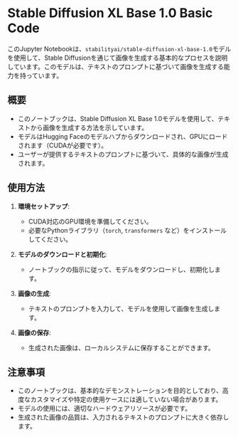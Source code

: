 # Stable Diffusion XL Base 1.0 Basic Code

このJupyter Notebookは、`stabilityai/stable-diffusion-xl-base-1.0`モデルを使用して、Stable Diffusionを通じて画像を生成する基本的なプロセスを説明しています。このモデルは、テキストのプロンプトに基づいて画像を生成する能力を持っています。

## 概要

- このノートブックは、Stable Diffusion XL Base 1.0モデルを使用して、テキストから画像を生成する方法を示しています。
- モデルはHugging Faceのモデルハブからダウンロードされ、GPUにロードされます（CUDAが必要です）。
- ユーザーが提供するテキストのプロンプトに基づいて、具体的な画像が生成されます。

## 使用方法

1. **環境セットアップ**:
   - CUDA対応のGPU環境を準備してください。
   - 必要なPythonライブラリ（`torch`, `transformers` など）をインストールしてください。

2. **モデルのダウンロードと初期化**:
   - ノートブックの指示に従って、モデルをダウンロードし、初期化します。

3. **画像の生成**:
   - テキストのプロンプトを入力して、モデルを使用して画像を生成します。

4. **画像の保存**:
   - 生成された画像は、ローカルシステムに保存することができます。

## 注意事項

- このノートブックは、基本的なデモンストレーションを目的としており、高度なカスタマイズや特定の使用ケースには適していない場合があります。
- モデルの使用には、適切なハードウェアリソースが必要です。
- 生成された画像の品質は、入力されるテキストのプロンプトに大きく依存します。

